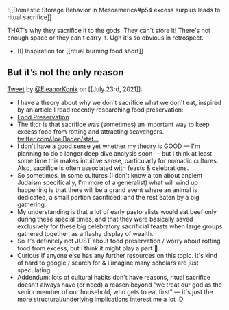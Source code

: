 ![[Domestic Storage Behavior in Mesoamerica#p54 excess surplus leads to ritual sacrifice]]

THAT's why they sacrifice it to the gods. They can't store it! There's not enough space or they can't carry it. Ugh it's so obvious in retrospect.

- [I] Inspiration for [[ritual burning food short]]

## But it’s not the only reason

[Tweet](https://twitter.com/i/status/1418610741872058374) by [@EleanorKonik](https://twitter.com/EleanorKonik) on [[July 23rd, 2021]]:
- I have a theory about why we don't sacrifice what we don't eat, inspired by an article I read recently researching food preservation:
- [Food Preservation](https://newsletter.eleanorkonik.com/food-preservation/)
- The tl;dr is that sacrifice was (sometimes) an important way to keep excess food from rotting and attracting scavengers. [twitter.com/JoelBaden/stat…](https://twitter.com/JoelBaden/status/1418538724791668739)
- I don't have a good sense yet whether my theory is GOOD — I'm planning to do a longer deep dive analysis soon — but I think at least some time this makes intuitive sense, particularly for nomadic cultures. Also, sacrifice is often associated with feasts &amp; celebrations.
- So sometimes, in some cultures (I don't know a ton about ancient Judaism specifically, I'm more of a generalist) what will wind up happening is that there will be a grand event where an animal is dedicated, a small portion sacrificed, and the rest eaten by a big gathering.
- My understanding is that a lot of early pastoralists would eat beef only during these special times, and that they were basically saved exclusively for these big celebratory sacrificial feasts when large groups gathered together, as a flashy display of wealth.
- So it's definitely not JUST about food preservation / worry about rotting food from excess, but I think it might play a part 🤔
- Curious if anyone else has any further resources on this topic. It's kind of hard to google / search for &amp; I imagine many scholars are just speculating.
- Addendum: lots of cultural habits don't have reasons, ritual sacrifice doesn't always have (or need) a reason beyond "we treat our god as the senior member of our household, who gets to eat first" — it's just the more structural/underlying implications interest me a lot :D
